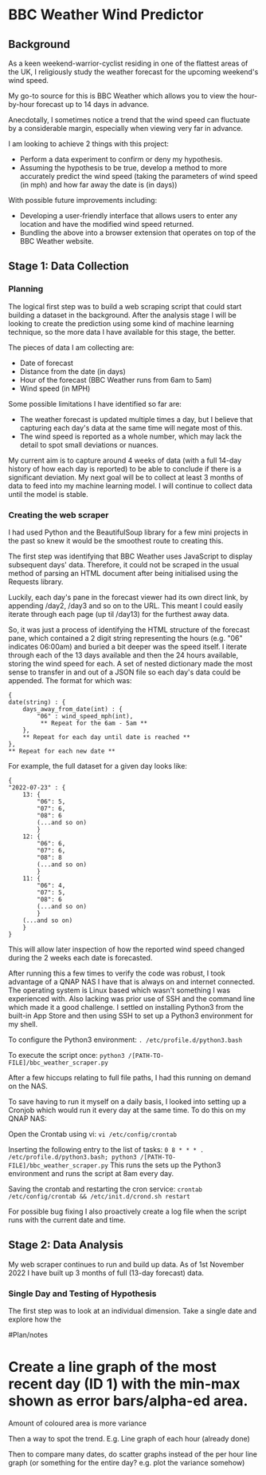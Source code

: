 # BBC Weather Wind Predictor

## Background
As a keen weekend-warrior-cyclist residing in one of the flattest areas of the UK, I religiously study the weather forecast for the upcoming weekend's wind speed.

My go-to source for this is BBC Weather which allows you to view the hour-by-hour forecast up to 14 days in advance. 

Anecdotally, I sometimes notice a trend that the wind speed can fluctuate by a considerable margin, especially when viewing very far in advance.

I am looking to achieve 2 things with this project:

- Perform a data experiment to confirm or deny my hypothesis.
- Assuming the hypothesis to be true, develop a method to more accurately predict the wind speed (taking the parameters of wind speed (in mph) and how far away the date is (in days))

With possible future improvements including:
- Developing a user-friendly interface that allows users to enter any location and have the modified wind speed returned.
- Bundling the above into a browser extension that operates on top of the BBC Weather website.

## Stage 1: Data Collection
### Planning
The logical first step was to build a web scraping script that could start building a dataset in the background. After the analysis stage I will be looking to create the prediction using some kind of machine learning technique, so the more data I have available for this stage, the better. 

The pieces of data I am collecting are:
- Date of forecast
- Distance from the date (in days)
- Hour of the forecast (BBC Weather runs from 6am to 5am)
- Wind speed (in MPH)

Some possible limitations I have identified so far are:
- The weather forecast is updated multiple times a day, but I believe that capturing each day's data at the same time will negate most of this.
- The wind speed is reported as a whole number, which may lack the detail to spot small deviations or nuances.

My current aim is to capture around 4 weeks of data (with a full 14-day history of how each day is reported) to be able to conclude if there is a significant deviation. My next goal will be to collect at least 3 months of data to feed into my machine learning model. I will continue to collect data until the model is stable.

### Creating the web scraper
I had used Python and the BeautifulSoup library for a few mini projects in the past so knew it would be the smoothest route to creating this. 

The first step was identifying that BBC Weather uses JavaScript to display subsequent days' data. Therefore, it could not be scraped in the usual method of parsing an HTML document after being initialised using the Requests library.

Luckily, each day's pane in the forecast viewer had its own direct link, by appending /day2, /day3 and so on to the URL. This meant I could easily iterate through each page (up til /day13) for the furthest away data.

So, it was just a process of identifying the HTML structure of the forecast pane, which contained a 2 digit string representing the hours (e.g. "06" indicates 06:00am) and buried a bit deeper was the speed itself. I iterate through each of the 13 days available and then the 24 hours available, storing the wind speed for each. A set of nested dictionary made the most sense to transfer in and out of a JSON file so each day's data could be appended. The format for which was:

```
{ 
date(string) : { 
    days_away_from_date(int) : {
        "06" : wind_speed_mph(int), 
         ** Repeat for the 6am - 5am **
    }, 
    ** Repeat for each day until date is reached **
}, 
** Repeat for each new date **
```

For example, the full dataset for a given day looks like:
```
{
"2022-07-23" : {
    13: {
        "06": 5,
        "07": 6,
        "08": 6
        (...and so on)
        }
    12: {
        "06": 6,
        "07": 6,
        "08": 8
        (...and so on)
        }
    11: {
        "06": 4,
        "07": 5,
        "08": 6
        (...and so on)
        }
    (...and so on)
    }
}
```
This will allow later inspection of how the reported wind speed changed during the 2 weeks each date is forecasted.

After running this a few times to verify the code was robust, I took advantage of a QNAP NAS I have that is always on and internet connected. The operating system is Linux based which wasn't something I was experienced with. Also lacking was prior use of SSH and the command line which made it a good challenge. I settled on installing Python3 from the built-in App Store and then using SSH to set up a Python3 environment for my shell. 

To configure the Python3 environment:
```. /etc/profile.d/python3.bash```

To execute the script once:
```python3 /[PATH-TO-FILE]/bbc_weather_scraper.py```

After a few hiccups relating to full file paths, I had this running on demand on the NAS.

To save having to run it myself on a daily basis, I looked into setting up a Cronjob which would run it every day at the same time. To do this on my QNAP NAS:

Open the Crontab using vi: ```vi /etc/config/crontab```

Inserting the following entry to the list of tasks: ```0 8 * * * . /etc/profile.d/python3.bash; python3 /[PATH-TO-FILE]/bbc_weather_scraper.py``` This runs the sets up the Python3 environment and runs the script at 8am every day.

Saving the crontab and restarting the cron service: ```crontab /etc/config/crontab && /etc/init.d/crond.sh restart```

For possible bug fixing I also proactively create a log file when the script runs with the current date and time.

## Stage 2: Data Analysis

My web scraper continues to run and build up data. As of 1st November 2022 I have built up 3 months of full (13-day forecast) data. 

### Single Day and Testing of Hypothesis

The first step was to look at an individual dimension. Take a single date and explore how the 




#Plan/notes
# Create a line graph of the most recent day (ID 1)  with the min-max shown as error bars/alpha-ed area.
Amount of coloured area is more variance

Then a way to spot the trend. E.g. Line graph of each hour (already done)

Then to compare many dates, do scatter graphs instead of the per hour line graph (or something for the entire day? e.g. plot the variance somehow)
